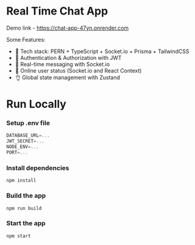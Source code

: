 # Real Time Chat App

Demo link - https://chat-app-47yn.onrender.com

Some Features:

-   🌟 Tech stack: PERN + TypeScript + Socket.io + Prisma + TailwindCSS
-   🎃 Authentication & Authorization with JWT
-   👾 Real-time messaging with Socket.io
-   🚀 Online user status (Socket.io and React Context)
-   👌 Global state management with Zustand

# Run Locally

### Setup .env file

```js
DATABASE_URL=...
JWT_SECRET=...
NODE_ENV=...
PORT=...
```

### Install dependencies

```shell
npm install
```

### Build the app

```shell
npm run build
```

### Start the app

```shell
npm start
```
